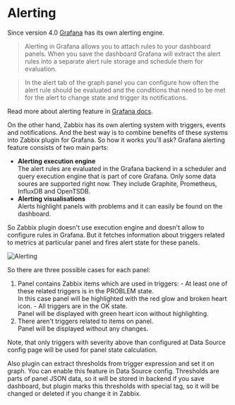 # Alerting

Since version 4.0 [Grafana](https://grafana.com/) has its own alerting engine.

> Alerting in Grafana allows you to attach rules to your dashboard panels. When you save the dashboard Grafana will extract the alert rules into a separate alert rule storage and schedule them for evaluation.

> In the alert tab of the graph panel you can configure how often the alert rule should be evaluated and the conditions that need to be met for the alert to change state and trigger its notifications.

Read more about alerting feature in [Grafana docs](http://docs.grafana.org/alerting/rules/).

On the other hand, Zabbix has its own alerting system with triggers, events and notifications. And the best way is to 
combine benefits of these systems into Zabbix plugin for Grafana. So how it works you'll ask? Grafana alerting feature 
consists of two main parts:

- **Alerting execution engine**  
    The alert rules are evaluated in the Grafana backend in a scheduler and query execution engine that is part of core 
    Grafana. Only some data soures are supported right now. They include Graphite, Prometheus, InfluxDB and OpenTSDB.
- **Alerting visualisations**  
    Alerts highlight panels with problems and it can easily be found on the dashboard.

So Zabbix plugin doesn't use execution engine and doesn't allow to configure rules in Grafana. But it fetches information
about triggers related to metrics at particular panel and fires alert state for these panels.

![Alerting](../img/reference-alerting_panels.png)

So there are three possible cases for each panel:

  1. Panel contains Zabbix items which are used in triggers:
    - At least one of these related triggers is in the PROBLEM state.  
      In this case panel will be highlighted with the red glow and broken heart icon.
    - All triggers are in the OK state.  
      Panel will be displayed with green heart icon without highlighting.
  1. There aren't triggers related to items on panel.  
     Panel will be displayed without any changes.

Note, that only triggers with severity above than configured at Data Source config page will be used for panel state
calculation.

Also plugin can extract thresholds from trigger expression and set it on graph. You can enable this feature 
in Data Source config. Thresholds are parts of panel JSON data, so it will be stored in backend if you save dashboard, 
but plugin marks this thresholds with special tag, so it will be changed or deleted if you change it in Zabbix.
